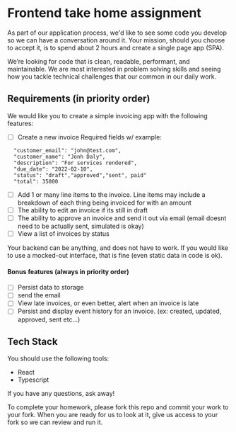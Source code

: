 # Frontend take home assignment

As part of our application process, we'd like to see some code you develop so we can have a conversation around it. 
Your mission, should you choose to accept it, is to spend about 2 hours and create a single page app (SPA).

We’re looking for code that is clean, readable, performant, and maintainable. We are most interested in problem solving skills and seeing how you tackle technical challenges that our common in our daily work.

## Requirements (in priority order)
  
We would like you to create a simple invoicing app with the following features:

 - [ ] Create a new invoice
Required fields w/ example:
```
  "customer_email": "john@test.com",
  "customer_name": "Jonh Daly",
  "description": "For services rendered",
  "due_date": "2022-02-10",
  "status": "draft","approved","sent", paid"
  "total": 35000
``` 
 - [ ] Add 1 or many line items to the invoice. Line items may include a breakdown of each thing being invoiced for with an amount
 - [ ] The ability to edit an invoice if its still in draft
 - [ ] The ability to approve an invoice and send it out via email (email doesnt need to be actually sent, simulated is okay)
 - [ ] View a list of invoices by status 

Your backend can be anything, and does not have to work. If you would like to use a mocked-out interface, that is fine (even static data in code is ok).

#### Bonus features (always in priority order)

 - [ ] Persist data to storage 
 - [ ] send the email
 - [ ] View late invoices, or even better, alert when an invoice is late
 - [ ] Persist and display event history for an invoice. (ex: created, updated, approved, sent etc...)

## Tech Stack

You should use the following tools:

 - React
 - Typescript

If you have any questions, ask away!

To complete your homework, please fork this repo and commit your work to your fork. When you are ready for us to look at it, give us access to your fork so we can review and run it.
